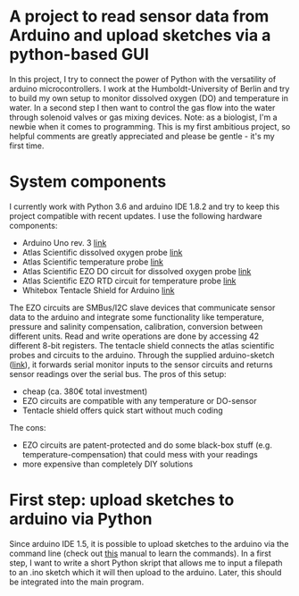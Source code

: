 # A project to read sensor data from Arduino and upload sketches via a python-based GUI
In this project, I try to connect the power of Python with the versatility of arduino microcontrollers. I work at the Humboldt-University of Berlin and try to build my own setup to monitor dissolved oxygen (DO) and temperature in water. In a second step I then want to control the gas flow into the water through solenoid valves or gas mixing devices.
Note: as a biologist, I'm a newbie when it comes to programming. This is my first ambitious project, so helpful comments are greatly appreciated and please be gentle - it's my first time.

# System components
I currently work with Python 3.6 and arduino IDE 1.8.2 and try to keep this project compatible with recent updates. 
I use the following hardware components:
- Arduino Uno rev. 3 [link](https://store.arduino.cc/arduino-uno-rev3)
- Atlas Scientific dissolved oxygen probe [link](https://www.atlas-scientific.com/product_pages/probes/do_probe.html)
- Atlas Scientific temperature probe [link](https://www.atlas-scientific.com/product_pages/probes/pt1000.html)
- Atlas Scientific EZO DO circuit for dissolved oxygen probe [link](https://www.atlas-scientific.com/product_pages/circuits/ezo_do.html)
- Atlas Scientific EZO RTD circuit for temperature probe [link](https://www.atlas-scientific.com/product_pages/circuits/ezo_rtd.html)
- Whitebox Tentacle Shield for Arduino [link](https://www.whiteboxes.ch/shop/tentacle/)

The EZO circuits are SMBus/I2C slave devices that communicate sensor data to the arduino and integrate some functionality like temperature, pressure and salinity compensation, calibration, conversion between different units. Read and write operations are done by accessing 42 different 8-bit registers. The tentacle shield connects the atlas scientific probes and circuits to the arduino. Through the supplied arduino-sketch ([link](https://raw.githubusercontent.com/whitebox-labs/tentacle-examples/master/arduino/tentacle-setup/tentacle_setup/tentacle_setup.ino)), it forwards serial monitor inputs to the sensor circuits and returns sensor readings over the serial bus. 
The pros of this setup:
- cheap (ca. 380€ total investment)
- EZO circuits are compatible with any temperature or DO-sensor
- Tentacle shield offers quick start without much coding

The cons:
- EZO circuits are patent-protected and do some black-box stuff (e.g. temperature-compensation) that could mess with your readings
- more expensive than completely DIY solutions

# First step: upload sketches to arduino via Python
Since arduino IDE 1.5, it is possible to upload sketches to the arduino via the command line (check out [this](https://github.com/arduino/Arduino/blob/master/build/shared/manpage.adoc) manual to learn the commands). In a first step, I want to write a short Python skript that allows me to input a filepath to an .ino sketch which it will then upload to the arduino. Later, this should be integrated into the main program.
